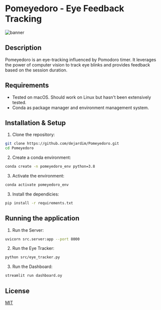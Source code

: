 # Pomeyedoro - Eye Feedback Tracking

![banner](https://imgur.com/JK7HQOt.png)

## Description
Pomeyedoro is an eye-tracking influenced by Pomodoro timer. It leverages the power of computer vision to track eye blinks and provides feedback based on the session duration.

## Requirements
- Tested on macOS. Should work on Linux but hasn't been extensively tested.
- Conda as package manager and environment management system.

## Installation & Setup

1. Clone the repository:

```bash
git clone https://github.com/dejardim/Pomeyedoro.git
cd Pomeyedoro
```

2. Create a conda environment:

```bash
conda create -n pomeyedoro_env python=3.8
```

3. Activate the environment:

```bash
conda activate pomeyedoro_env
```

3. Install the dependicies:

```bash
pip install -r requirements.txt
```


## Running the application

1. Run the Server:

```bash
uvicorn src.server:app --port 8000
```

2. Run the Eye Tracker:

```bash
python src/eye_tracker.py
```


3. Run the Dashboard:

```bash
streamlit run dashboard.oy
```

## License
[MIT](LICENSE)
